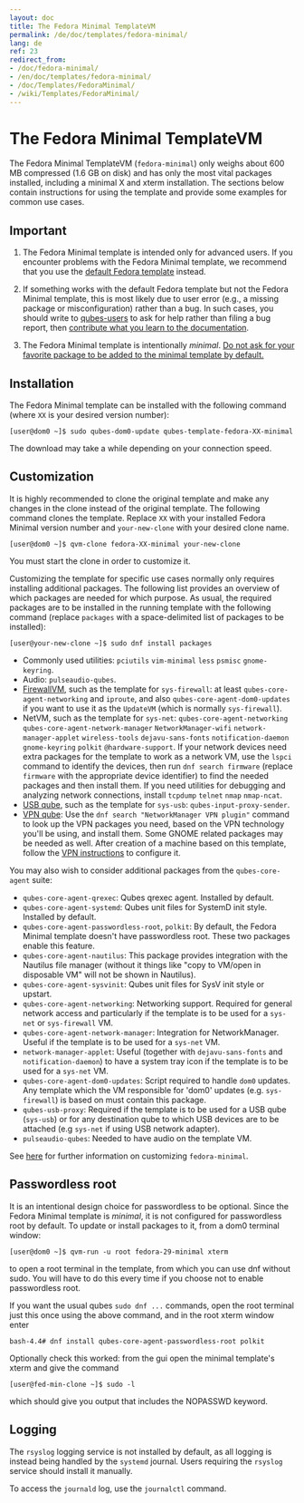 ```yaml
---
layout: doc
title: The Fedora Minimal TemplateVM
permalink: /de/doc/templates/fedora-minimal/
lang: de
ref: 23
redirect_from:
- /doc/fedora-minimal/
- /en/doc/templates/fedora-minimal/
- /doc/Templates/FedoraMinimal/
- /wiki/Templates/FedoraMinimal/
---
```


The Fedora Minimal TemplateVM
=============================

The Fedora Minimal TemplateVM (`fedora-minimal`) only weighs about 600 MB compressed (1.6 GB on disk) and has only the most vital packages installed, including a minimal X and xterm installation.
The sections below contain instructions for using the template and provide some examples for common use cases.


Important
---------

1. The Fedora Minimal template is intended only for advanced users.
   If you encounter problems with the Fedora Minimal template, we recommend that you use the [default Fedora template] instead.

2. If something works with the default Fedora template but not the Fedora Minimal template, this is most likely due to user error (e.g., a missing package or misconfiguration) rather than a bug.
   In such cases, you should write to [qubes-users] to ask for help rather than filing a bug report, then [contribute what you learn to the documentation][doc-guidelines].

3. The Fedora Minimal template is intentionally *minimal*.
   [Do not ask for your favorite package to be added to the minimal template by default.][pref-default]


Installation
------------

The Fedora Minimal template can be installed with the following command (where `XX` is your desired version number):

~~~
[user@dom0 ~]$ sudo qubes-dom0-update qubes-template-fedora-XX-minimal
~~~

The download may take a while depending on your connection speed.


Customization
-------------

It is highly recommended to clone the original template and make any changes in the clone instead of the original template.
The following command clones the template.
Replace `XX` with your installed Fedora Minimal version number and `your-new-clone` with your desired clone name.

~~~
[user@dom0 ~]$ qvm-clone fedora-XX-minimal your-new-clone
~~~

You must start the clone in order to customize it.

Customizing the template for specific use cases normally only requires installing additional packages.
The following list provides an overview of which packages are needed for which purpose.
As usual, the required packages are to be installed in the running template with the following command (replace `packages` with a space-delimited list of packages to be installed):

~~~
[user@your-new-clone ~]$ sudo dnf install packages
~~~

 - Commonly used utilities: `pciutils` `vim-minimal` `less` `psmisc` `gnome-keyring`.
 - Audio: `pulseaudio-qubes`.
 - [FirewallVM](/de/doc/firewall/), such as the template for `sys-firewall`: at least `qubes-core-agent-networking` and `iproute`, and also `qubes-core-agent-dom0-updates` if you want to use it as the `UpdateVM` (which is normally `sys-firewall`).
 - NetVM, such as the template for `sys-net`: `qubes-core-agent-networking` `qubes-core-agent-network-manager` `NetworkManager-wifi` `network-manager-applet` `wireless-tools` `dejavu-sans-fonts` `notification-daemon` `gnome-keyring` `polkit` `@hardware-support`.
   If your network devices need extra packages for the template to work as a network VM, use the `lspci` command to identify the devices, then run `dnf search firmware` (replace `firmware` with the appropriate device identifier) to find the needed packages and then install them.
   If you need utilities for debugging and analyzing network connections, install `tcpdump` `telnet` `nmap` `nmap-ncat`.
 - [USB qube](/de/doc/usb-qubes/), such as the template for `sys-usb`: `qubes-input-proxy-sender`.
 - [VPN qube](/de/doc/vpn/): Use the `dnf search "NetworkManager VPN plugin"` command to look up the VPN packages you need, based on the VPN technology you'll be using, and install them.
   Some GNOME related packages may be needed as well.
   After creation of a machine based on this template, follow the [VPN instructions](/de/doc/vpn/#set-up-a-proxyvm-as-a-vpn-gateway-using-networkmanager) to configure it.

You may also wish to consider additional packages from the `qubes-core-agent` suite:

 - `qubes-core-agent-qrexec`: Qubes qrexec agent. Installed by default.
 - `qubes-core-agent-systemd`: Qubes unit files for SystemD init style. Installed by default.
 - `qubes-core-agent-passwordless-root`, `polkit`: By default, the Fedora Minimal template doesn't have passwordless root. These two packages enable this feature.
 - `qubes-core-agent-nautilus`: This package provides integration with the Nautilus file manager (without it things like "copy to VM/open in disposable VM" will not be shown in Nautilus).
 - `qubes-core-agent-sysvinit`: Qubes unit files for SysV init style or upstart.
 - `qubes-core-agent-networking`: Networking support. Required for general network access and particularly if the template is to be used for a `sys-net` or `sys-firewall` VM.
 - `qubes-core-agent-network-manager`: Integration for NetworkManager. Useful if the template is to be used for a `sys-net` VM.
 - `network-manager-applet`: Useful (together with `dejavu-sans-fonts` and `notification-daemon`) to have a system tray icon if the template is to be used for a `sys-net` VM.
 - `qubes-core-agent-dom0-updates`: Script required to handle `dom0` updates. Any template which the VM responsible for 'dom0' updates (e.g. `sys-firewall`) is based on must contain this package.
 - `qubes-usb-proxy`: Required if the template is to be used for a USB qube (`sys-usb`) or for any destination qube to which USB devices are to be attached (e.g `sys-net` if using USB network adapter).
 - `pulseaudio-qubes`: Needed to have audio on the template VM.

See [here][customization] for further information on customizing `fedora-minimal`.


Passwordless root
-----------------

It is an intentional design choice for passwordless to be optional.
Since the Fedora Minimal template is *minimal*, it is not configured for passwordless root by default.
To update or install packages to it, from a dom0 terminal window:

~~~
[user@dom0 ~]$ qvm-run -u root fedora-29-minimal xterm
~~~
to open a root terminal in the template, from which you can use dnf without sudo. You will have to do this every time if you choose not to enable passwordless root. 

If you want the usual qubes `sudo dnf ...` commands, open the root terminal just this once using the above command, and in the root xterm window enter

~~~
bash-4.4# dnf install qubes-core-agent-passwordless-root polkit
~~~

Optionally check this worked: from the gui open the minimal template's xterm and give the command

~~~
[user@fed-min-clone ~]$ sudo -l
~~~

which should give you output that includes the NOPASSWD keyword.


Logging
-------

The `rsyslog` logging service is not installed by default, as all logging is instead being handled by the `systemd` journal.
Users requiring the `rsyslog` service should install it manually.

To access the `journald` log, use the `journalctl` command.


[default Fedora template]: /de/doc/templates/fedora/
[qubes-users]: /de/support/#qubes-users
[doc-guidelines]: /de/doc/doc-guidelines/
[pref-default]: /de/faq/#could-you-please-make-my-preference-the-default
[customization]: /de/doc/fedora-minimal-template-customization/

